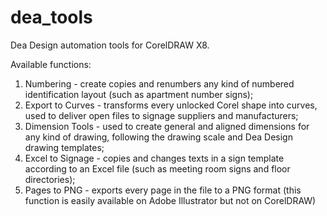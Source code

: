 # dea_tools
Dea Design automation tools for CorelDRAW X8.

Available functions:
1) Numbering - create copies and renumbers any kind of numbered identification layout (such as apartment number signs);
2) Export to Curves - transforms every unlocked Corel shape into curves, used to deliver open files to signage suppliers and manufacturers;
3) Dimension Tools - used to create general and aligned dimensions for any kind of drawing, following the drawing scale and Dea Design drawing templates;
4) Excel to Signage - copies and changes texts in a sign template according to an Excel file (such as meeting room signs and floor directories);
5) Pages to PNG - exports every page in the file to a PNG format (this function is easily available on Adobe Illustrator but not on CorelDRAW) 
